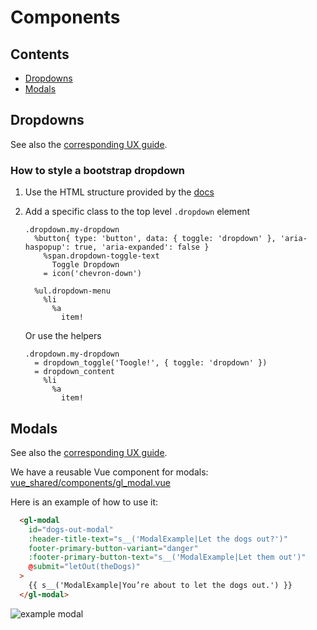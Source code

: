 # Components

## Contents

- [Dropdowns](#dropdowns)
- [Modals](#modals)

## Dropdowns

See also the [corresponding UX guide](https://design.gitlab.com/#/components/dropdowns).

### How to style a bootstrap dropdown

1. Use the HTML structure provided by the [docs][bootstrap-dropdowns]
1. Add a specific class to the top level `.dropdown` element

   ```Haml
   .dropdown.my-dropdown
     %button{ type: 'button', data: { toggle: 'dropdown' }, 'aria-haspopup': true, 'aria-expanded': false }
       %span.dropdown-toggle-text
         Toggle Dropdown
       = icon('chevron-down')

     %ul.dropdown-menu
       %li
         %a
           item!
   ```

   Or use the helpers

   ```Haml
   .dropdown.my-dropdown
     = dropdown_toggle('Toogle!', { toggle: 'dropdown' })
     = dropdown_content
       %li
         %a
           item!
   ```

[bootstrap-dropdowns]: https://getbootstrap.com/docs/3.3/javascript/#dropdowns

## Modals

See also the [corresponding UX guide](https://design.gitlab.com/#/components/modals).

We have a reusable Vue component for modals: [vue_shared/components/gl_modal.vue](https://gitlab.com/gitlab-org/gitlab-ce/blob/master/app/assets/javascripts/vue_shared/components/gl_modal.vue)

Here is an example of how to use it:

```html
  <gl-modal
    id="dogs-out-modal"
    :header-title-text="s__('ModalExample|Let the dogs out?')"
    footer-primary-button-variant="danger"
    :footer-primary-button-text="s__('ModalExample|Let them out')"
    @submit="letOut(theDogs)"
  >
    {{ s__('ModalExample|You’re about to let the dogs out.') }}
  </gl-modal>
```

![example modal](img/gl-modal.png)
